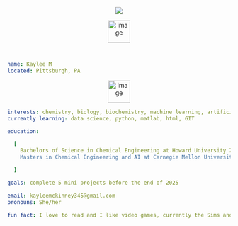 <p align="center">
<img src="https://capsule-render.vercel.app/api?type=rounded&color=timeGradient&height=300&section=header&text=Welcome%🤗&fontSize=90" />
</p>

<a href="https://www.linkedin.com/in/kaylee-mckinney-38bbb01ba/">
  <p align="center">
  <img width="50" height="50" alt="image" src="https://github.com/user-attachments/assets/8a06ba97-e5e2-4890-8b9e-c00450d4dd18" />
</a>

```yaml


name: Kaylee M
located: Pittsburgh, PA
```

<p align="center">
<img width="50" height="50" alt="image" src="https://github.com/user-attachments/assets/ed51e6f7-f45b-4fec-8ef9-1253da222e6f" />
</p>

```yaml
interests: chemistry, biology, biochemistry, machine learning, artificial intelligence
currently learning: data science, python, matlab, html, GIT

education:

  [
    Bachelors of Science in Chemical Engineering at Howard University 25'
    Masters in Chemical Engineering and AI at Carnegie Mellon University expected 26'

  ]

goals: complete 5 mini projects before the end of 2025

email: kayleemckinney345@gmail.com
pronouns: She/her

fun fact: I love to read and I like video games, currently the Sims and Assassins Creed


```


<!---
KayleeM05/KayleeM05 is a ✨ special ✨ repository because its `README.md` (this file) appears on your GitHub profile.
You can click the Preview link to take a look at your changes.
--->
